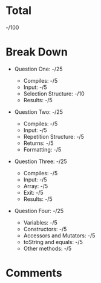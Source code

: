 # Total

-/100

# Break Down

- Question One: -/25
  - Compiles: -/5
  - Input: -/5
  - Selection Structure: -/10
  - Results: -/5

- Question Two: -/25
  - Compiles: -/5
  - Input: -/5
  - Repetition Structure: -/5
  - Returns: -/5
  - Formatting: -/5

- Question Three: -/25
  - Compiles: -/5
  - Input: -/5
  - Array: -/5
  - Exit: -/5
  - Results: -/5

- Question Four: -/25
  - Variables: -/5
  - Constructors: -/5
  - Accessors and Mutators: -/5
  - toString and equals: -/5
  - Other methods: -/5

# Comments
